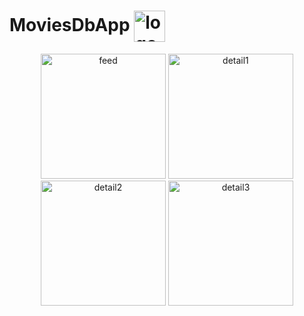 # MoviesDbApp   <img src="https://i.imgur.com/Ma3z2J6.png" width="50" alt="logo" align="center">
<p align="center">
  <img src="https://i.imgur.com/dmGitzZ.jpg" width="200" alt="feed">
  <img src="https://i.imgur.com/GDFWnQF.jpg" width="200" alt="detail1">
  <img src="https://i.imgur.com/J80bN2b.jpg" width="200" alt="detail2">
  <img src="https://i.imgur.com/33zgwXS.jpg" width="200" alt="detail3">
</p>
